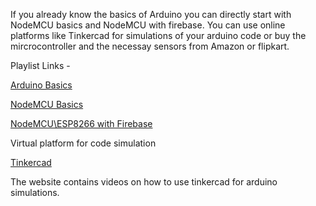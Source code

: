 If you already know the basics of Arduino you can directly start with NodeMCU basics and NodeMCU with firebase.
You can use online platforms like Tinkercad for simulations of your arduino code or buy the mircrocontroller and the necessay sensors from Amazon or flipkart.

Playlist Links - 

[Arduino Basics](https://www.youtube.com/playlist?list=PLGs0VKk2DiYw-L-RibttcvK-WBZm8WLEP)

[NodeMCU Basics](https://www.youtube.com/watch?v=maGERlv9FMk&list=PLpksGv8aG4d9iI18TbELh4P8C6MhSq3Vs)

[NodeMCU\ESP8266 with Firebase ](https://www.youtube.com/playlist?list=PLhPDb5zFmGR3qxa8JfmUdAfVH9Ou41MUx)


Virtual platform for code simulation

[Tinkercad](https://www.tinkercad.com/learn/circuits)

The website contains videos on how to use tinkercad for arduino simulations.
